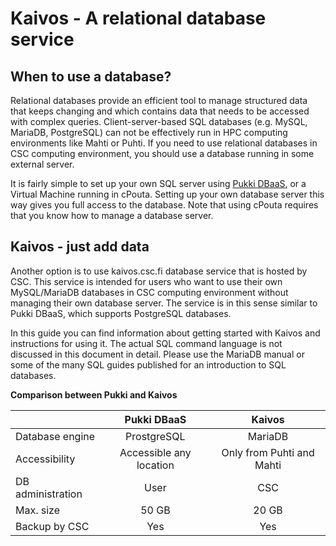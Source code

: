 # Kaivos - A relational database service

## When to use a database?

Relational databases provide an efficient tool to manage structured data that keeps changing and which contains data that needs to be accessed with complex queries. Client-server-based SQL databases (e.g. MySQL, MariaDB, PostgreSQL) can not be effectively run in HPC computing environments like Mahti or Puhti. If you need to use relational databases in CSC computing environment, you should use a database running in some external server.

It is fairly simple to set up your own SQL server using [Pukki DBaaS](../../cloud/dbaas/index.md), or a Virtual Machine running in cPouta. Setting up your own database server this way gives you full access to the database. Note that using cPouta requires that you know how to manage a database server.

## Kaivos - just add data

Another option is to use kaivos.csc.fi database service that is hosted by CSC. This service is intended for users who want to use their own MySQL/MariaDB databases in CSC computing environment without managing their own database server. The service is in this sense similar to Pukki DBaaS, which supports PostgreSQL databases.  

In this guide you can find information about getting started with Kaivos and instructions for using it. The actual SQL command language is not discussed in this document in detail. Please use the MariaDB manual or some of the many SQL guides published for an introduction to SQL databases.


**Comparison between Pukki and Kaivos**

|                     | Pukki DBaaS              | Kaivos                    |
|:--------------------|:------------------------:|:-------------------------:|
| Database engine     | ProstgreSQL              | MariaDB                   |
| Accessibility       | Accessible any location  | Only from Puhti and Mahti | 
| DB administration   | User                     | CSC                       |
| Max. size           | 50 GB                    | 20 GB                     |
| Backup by CSC       | Yes                      | Yes                       |


